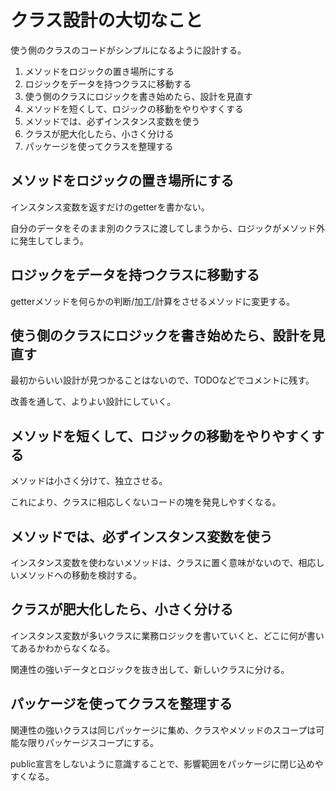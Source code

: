 # クラス設計の大切なこと

使う側のクラスのコードがシンプルになるように設計する。

1. メソッドをロジックの置き場所にする
2. ロジックをデータを持つクラスに移動する
3. 使う側のクラスにロジックを書き始めたら、設計を見直す
4. メソッドを短くして、ロジックの移動をやりやすくする
5. メソッドでは、必ずインスタンス変数を使う
6. クラスが肥大化したら、小さく分ける
7. パッケージを使ってクラスを整理する

## メソッドをロジックの置き場所にする

インスタンス変数を返すだけのgetterを書かない。

自分のデータをそのまま別のクラスに渡してしまうから、ロジックがメソッド外に発生してしまう。

## ロジックをデータを持つクラスに移動する

getterメソッドを何らかの判断/加工/計算をさせるメソッドに変更する。

## 使う側のクラスにロジックを書き始めたら、設計を見直す

最初からいい設計が見つかることはないので、TODOなどでコメントに残す。

改善を通して、よりよい設計にしていく。

## メソッドを短くして、ロジックの移動をやりやすくする

メソッドは小さく分けて、独立させる。

これにより、クラスに相応しくないコードの塊を発見しやすくなる。

## メソッドでは、必ずインスタンス変数を使う

インスタンス変数を使わないメソッドは、クラスに置く意味がないので、相応しいメソッドへの移動を検討する。

## クラスが肥大化したら、小さく分ける

インスタンス変数が多いクラスに業務ロジックを書いていくと、どこに何が書いてあるかわからなくなる。

関連性の強いデータとロジックを抜き出して、新しいクラスに分ける。

## パッケージを使ってクラスを整理する

関連性の強いクラスは同じパッケージに集め、クラスやメソッドのスコープは可能な限りパッケージスコープにする。

public宣言をしないように意識することで、影響範囲をパッケージに閉じ込めやすくなる。

